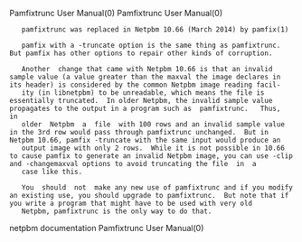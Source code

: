 Pamfixtrunc User Manual(0)                                                                                                                                                         Pamfixtrunc User Manual(0)



       pamfixtrunc was replaced in Netpbm 10.66 (March 2014) by pamfix(1)

       pamfix with a -truncate option is the same thing as pamfixtrunc.  But pamfix has other options to repair other kinds of corruption.

       Another  change that came with Netpbm 10.66 is that an invalid sample value (a value greater than the maxval the image declares in its header) is considered by the common Netpbm image reading facil-
       ity (in libnetpbm) to be unreadable, which means the file is essentially truncated.  In older Netpbm, the invalid sample value propagates to the output in a program such as  pamfixtrunc.   Thus,  in
       older  Netpbm  a  file  with 100 rows and an invalid sample value in the 3rd row would pass through pamfixtrunc unchanged.  But in Netpbm 10.66, pamfix -truncate with the same input would produce an
       output image with only 2 rows.  While it is not possible in 10.66 to cause pamfix to generate an invalid Netpbm image, you can use -clip and -changemaxval options to avoid truncating the file  in  a
       case like this.

       You  should  not  make any new use of pamfixtrunc and if you modify an existing use, you should upgrade to pamfixtrunc.  But note that if you write a program that might have to be used with very old
       Netpbm, pamfixtrunc is the only way to do that.



netpbm documentation                                                                                                                                                               Pamfixtrunc User Manual(0)
